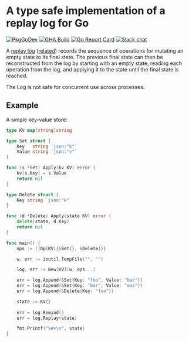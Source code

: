 # A type safe implementation of a replay log for Go

[![PkgGoDev](https://pkg.go.dev/badge/github.com/alecthomas/replaylog)](https://pkg.go.dev/github.com/alecthomas/replaylog) [![GHA Build](https://github.com/alecthomas/replaylog/actions/workflows/ci.yml/badge.svg)](https://github.com/alecthomas/replaylog/actions)
[![Go Report Card](https://goreportcard.com/badge/github.com/alecthomas/replaylog)](https://goreportcard.com/report/github.com/alecthomas/replaylog) [![Slack chat](https://img.shields.io/static/v1?logo=slack&style=flat&label=slack&color=green&message=gophers)](https://gophers.slack.com/messages/CN9DS8YF3)

A [replay log](https://ahmet.im/blog/the-replay-pattern/)
([related](https://engineering.linkedin.com/distributed-systems/log-what-every-software-engineer-should-know-about-real-time-datas-unifying))
records the sequence of operations for mutating an empty
state to its final state. The previous final state can then be reconstructed
from the log by starting with an empty state, reading each operation
from the log, and applying it to the state until the final state is reached.


The Log is not safe for concurrent use across processes.

## Example

A simple key-value store:

```go
type KV map[string]string

type Set struct {
    Key   string `json:"k"`
    Value string `json:"v"`
}

func (s *Set) Apply(kv KV) error {
    kv[s.Key] = s.Value
    return nil
}

type Delete struct {
    Key string `json:"k"`
}

func (d *Delete) Apply(state KV) error {
    delete(state, d.Key)
    return nil
}

func main() {
    ops := []Op[KV]{&Set{}, &Delete{}}

    w, err := ioutil.TempFile("", "")

    log, err := New[KV](w, ops...)

    err = log.Append(&Set{Key: "foo", Value: "bar"})
    err = log.Append(&Set{Key: "bar", Value: "waz"})
    err = log.Append(&Delete{Key: "foo"})

    state := KV{}
	
    err = log.Rewind()
    err = log.Replay(state)

    fmt.Printf("%#v\n", state)
}
```

